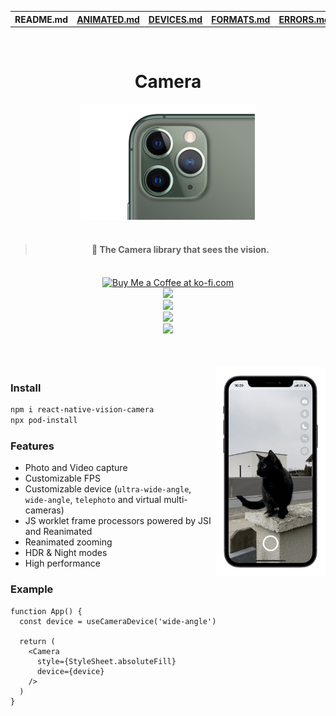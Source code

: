 <table>
<tr>
<th>README.md</th>
<th><a href="./docs/ANIMATED.md">ANIMATED.md</a></th>
<th><a href="./docs/DEVICES.md">DEVICES.md</a></th>
<th><a href="./docs/FORMATS.md">FORMATS.md</a></th>
<th><a href="./docs/ERRORS.md">ERRORS.md</a></th>
</tr>
</table>

<br />

<div align="center">
  <h1 align="center">Camera</h1>
  <img src="img/11.png" width="55%">
  <br />
  <br />
  <blockquote><h4>📸 The Camera library that sees the vision.</h4></blockquote>
  <br />
  <a href='https://ko-fi.com/F1F8CLXG' target='_blank'><img height='36' style='border:0px;height:36px;' src='https://az743702.vo.msecnd.net/cdn/kofi2.png?v=0' border='0' alt='Buy Me a Coffee at ko-fi.com' /></a>
  <br />
  <a href="https://www.npmjs.com/package/react-native-vision-camera"><img src="https://img.shields.io/npm/v/react-native-vision-camera?color=%239ba298"</a>
  <br />
  <a href="https://www.npmjs.com/package/react-native-vision-camera"><img src="https://img.shields.io/npm/dt/react-native-vision-camera?color=%239ba298"</a>
  <br />
  <a href="https://github.com/mrousavy?tab=followers"><img src="https://img.shields.io/github/followers/mrousavy?label=Follow%20%40mrousavy&style=social"></a>
  <br />
  <a href="https://twitter.com/mrousavy"><img src="https://img.shields.io/twitter/follow/mrousavy?label=Follow%20%40mrousavy&style=social"></a>
</div>

<br/>
<br/>
<br/>

<div>
  <img align="right" width="35%" src="./img/example.png">
</div>

### Install

```sh
npm i react-native-vision-camera
npx pod-install
```

### Features

* Photo and Video capture
* Customizable FPS
* Customizable device (`ultra-wide-angle`, `wide-angle`, `telephoto` and virtual multi-cameras)
* JS worklet frame processors powered by JSI and Reanimated
* Reanimated zooming
* HDR & Night modes
* High performance

### Example


```tsx
function App() {
  const device = useCameraDevice('wide-angle')

  return (
    <Camera
      style={StyleSheet.absoluteFill}
      device={device}
    />
  )
}
```
